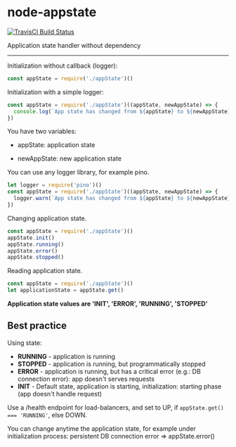 # node-appstate

[![TravisCI Build Status](https://travis-ci.org/vanioinformatika/node-appstate.svg?branch=master)](https://travis-ci.org/vanioinformatika/node-appstate)

Application state handler without dependency

---

Initialization without callback (logger):

```javascript
const appState = require('./appState')()
```

Initialization with a simple logger:

```javascript
const appState = require('./appState')((appState, newAppState) => {
  console.log(`App state has changed from ${appState} to ${newAppState}`)
})
```

You have two variables:

* appState: application state

* newAppState: new application state

You can use any logger library, for example pino.

```javascript
let logger = require('pino')()
const appState = require('./appState')((appState, newAppState) => {
  logger.warn(`App state has changed from ${appState} to ${newAppState}`)
})
```

Changing application state.

```javascript
const appState = require('./appState')()
appState.init()
appState.running()
appState.error()
appState.stopped()
```

Reading application state.

```javascript
const appState = require('./appState')()
let applicationState = appState.get()
```

**Application state values are 'INIT', 'ERROR', 'RUNNING', 'STOPPED'**

## Best practice

Using state:

* **RUNNING** - application is running
* **STOPPED** - application is running, but programmatically stopped
* **ERROR** - application is running, but has a critical error (e.g.: DB connection error): app doesn't serves requests
* **INIT** - Default state, application is starting, initialization: starting phase (app doesn't handle request)

Use a /health endpoint for load-balancers, and set to UP, if ```appState.get() === 'RUNNING'```, else DOWN.

You can change anytime the application state, for example under initialization process: persistent DB connection error => appState.error()
